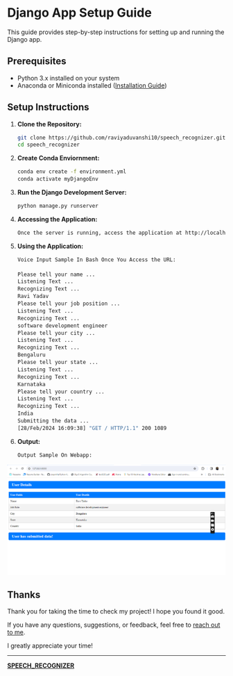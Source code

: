 # Django App Setup Guide

This guide provides step-by-step instructions for setting up and running the Django app.

## Prerequisites

- Python 3.x installed on your system
- Anaconda or Miniconda installed ([Installation Guide](https://docs.conda.io/projects/conda/en/latest/user-guide/install/index.html))

## Setup Instructions

1. **Clone the Repository:**
    ```bash
    git clone https://github.com/raviyaduvanshi10/speech_recognizer.git
    cd speech_recognizer

2. **Create Conda Enviornment:**
    ```bash
    conda env create -f environment.yml
    conda activate myDjangoEnv

3. **Run the Django Development Server:**
    ```bash
   python manage.py runserver

4. **Accessing the Application:**
    ```bash
    Once the server is running, access the application at http://localhost:8000.

5. **Using the Application:**
    ```bash
    Voice Input Sample In Bash Once You Access the URL:

    Please tell your name ...
    Listening Text ...
    Recognizing Text ...
    Ravi Yadav
    Please tell your job position ...
    Listening Text ...
    Recognizing Text ...
    software development engineer
    Please tell your city ...
    Listening Text ...
    Recognizing Text ...
    Bengaluru
    Please tell your state ...
    Listening Text ...
    Recognizing Text ...
    Karnataka
    Please tell your country ...
    Listening Text ...
    Recognizing Text ...
    India
    Submitting the data ...
    [28/Feb/2024 16:09:38] "GET / HTTP/1.1" 200 1089

6. **Output:**
    ```bash
    Output Sample On Webapp:

<img src="static/voice_recognizer/img1.png" alt="Sample Image">


## Thanks

Thank you for taking the time to check my project! I hope you found it good.

If you have any questions, suggestions, or feedback, feel free to [reach out to me](mailto:raviyaduvanshi52@gmail.com).

I greatly appreciate your time!

---

**[SPEECH_RECOGNIZER](https://github.com/raviyaduvanshi10/speech_recognizer.git)**
